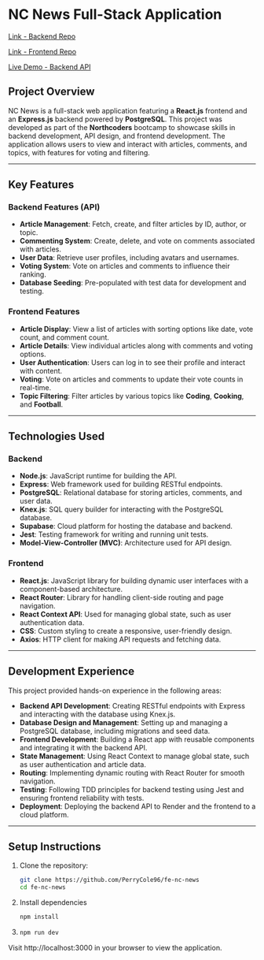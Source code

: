 # NC News Full-Stack Application

[Link - Backend Repo](https://github.com/PerryCole96/be-nc-news/blob/main/README.md)

[Link - Frontend Repo](https://github.com/PerryCole96/fe-nc-news/edit/main/README.md)

[Live Demo - Backend API](https://perry-be-nc-news.onrender.com/api)

## **Project Overview**

NC News is a full-stack web application featuring a **React.js** frontend and an **Express.js** backend powered by **PostgreSQL**. This project was developed as part of the **Northcoders** bootcamp to showcase skills in backend development, API design, and frontend development. The application allows users to view and interact with articles, comments, and topics, with features for voting and filtering.

---

## **Key Features**

### **Backend Features (API)**
- **Article Management**: Fetch, create, and filter articles by ID, author, or topic.
- **Commenting System**: Create, delete, and vote on comments associated with articles.
- **User Data**: Retrieve user profiles, including avatars and usernames.
- **Voting System**: Vote on articles and comments to influence their ranking.
- **Database Seeding**: Pre-populated with test data for development and testing.

### **Frontend Features**
- **Article Display**: View a list of articles with sorting options like date, vote count, and comment count.
- **Article Details**: View individual articles along with comments and voting options.
- **User Authentication**: Users can log in to see their profile and interact with content.
- **Voting**: Vote on articles and comments to update their vote counts in real-time.
- **Topic Filtering**: Filter articles by various topics like **Coding**, **Cooking**, and **Football**.

---

## **Technologies Used**

### **Backend**
- **Node.js**: JavaScript runtime for building the API.
- **Express**: Web framework used for building RESTful endpoints.
- **PostgreSQL**: Relational database for storing articles, comments, and user data.
- **Knex.js**: SQL query builder for interacting with the PostgreSQL database.
- **Supabase**: Cloud platform for hosting the database and backend.
- **Jest**: Testing framework for writing and running unit tests.
- **Model-View-Controller (MVC)**: Architecture used for API design.

### **Frontend**
- **React.js**: JavaScript library for building dynamic user interfaces with a component-based architecture.
- **React Router**: Library for handling client-side routing and page navigation.
- **React Context API**: Used for managing global state, such as user authentication data.
- **CSS**: Custom styling to create a responsive, user-friendly design.
- **Axios**: HTTP client for making API requests and fetching data.

---

## **Development Experience**

This project provided hands-on experience in the following areas:

- **Backend API Development**: Creating RESTful endpoints with Express and interacting with the database using Knex.js.
- **Database Design and Management**: Setting up and managing a PostgreSQL database, including migrations and seed data.
- **Frontend Development**: Building a React app with reusable components and integrating it with the backend API.
- **State Management**: Using React Context to manage global state, such as user authentication and article data.
- **Routing**: Implementing dynamic routing with React Router for smooth navigation.
- **Testing**: Following TDD principles for backend testing using Jest and ensuring frontend reliability with tests.
- **Deployment**: Deploying the backend API to Render and the frontend to a cloud platform.

---

## **Setup Instructions**

1. Clone the repository:
   ```bash
   git clone https://github.com/PerryCole96/fe-nc-news
   cd fe-nc-news
   
2. Install dependencies
   ```bash
   npm install
   
3. ```bash
   npm run dev
   
Visit http://localhost:3000 in your browser to view the application.
     
  
